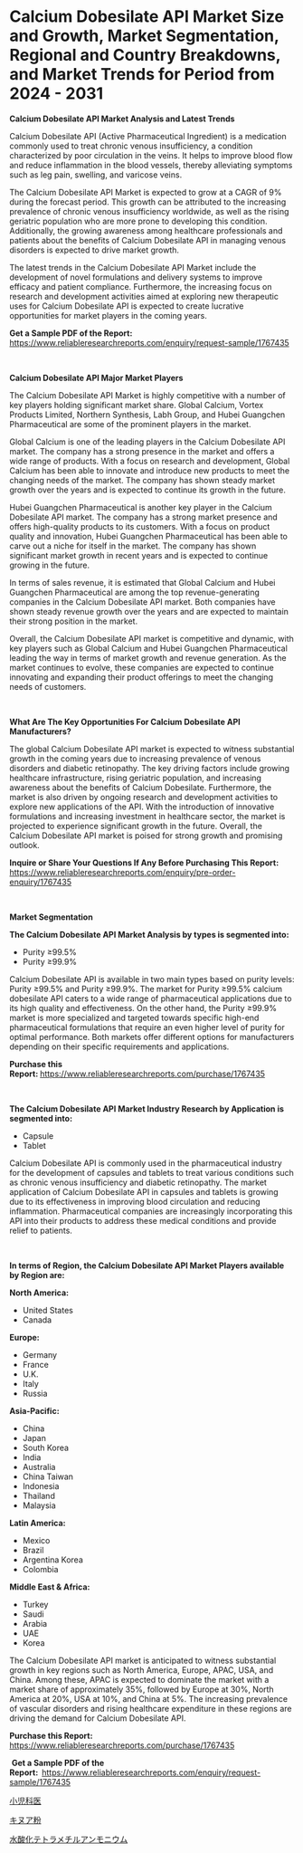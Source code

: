 <p><h1>Calcium Dobesilate API Market Size and Growth, Market Segmentation, Regional and Country Breakdowns, and Market Trends for Period from 2024 -  2031</h1></p><p><strong>Calcium Dobesilate API Market Analysis and Latest Trends</strong></p>
<p><p>Calcium Dobesilate API (Active Pharmaceutical Ingredient) is a medication commonly used to treat chronic venous insufficiency, a condition characterized by poor circulation in the veins. It helps to improve blood flow and reduce inflammation in the blood vessels, thereby alleviating symptoms such as leg pain, swelling, and varicose veins.</p><p>The Calcium Dobesilate API Market is expected to grow at a CAGR of 9% during the forecast period. This growth can be attributed to the increasing prevalence of chronic venous insufficiency worldwide, as well as the rising geriatric population who are more prone to developing this condition. Additionally, the growing awareness among healthcare professionals and patients about the benefits of Calcium Dobesilate API in managing venous disorders is expected to drive market growth.</p><p>The latest trends in the Calcium Dobesilate API Market include the development of novel formulations and delivery systems to improve efficacy and patient compliance. Furthermore, the increasing focus on research and development activities aimed at exploring new therapeutic uses for Calcium Dobesilate API is expected to create lucrative opportunities for market players in the coming years.</p></p>
<p><strong>Get a Sample PDF of the Report:&nbsp;</strong> <a href="https://www.reliableresearchreports.com/enquiry/request-sample/1767435">https://www.reliableresearchreports.com/enquiry/request-sample/1767435</a></p>
<p>&nbsp;</p>
<p><strong>Calcium Dobesilate API Major Market Players</strong></p>
<p><p>The Calcium Dobesilate API Market is highly competitive with a number of key players holding significant market share. Global Calcium, Vortex Products Limited, Northern Synthesis, Labh Group, and Hubei Guangchen Pharmaceutical are some of the prominent players in the market.</p><p>Global Calcium is one of the leading players in the Calcium Dobesilate API market. The company has a strong presence in the market and offers a wide range of products. With a focus on research and development, Global Calcium has been able to innovate and introduce new products to meet the changing needs of the market. The company has shown steady market growth over the years and is expected to continue its growth in the future.</p><p>Hubei Guangchen Pharmaceutical is another key player in the Calcium Dobesilate API market. The company has a strong market presence and offers high-quality products to its customers. With a focus on product quality and innovation, Hubei Guangchen Pharmaceutical has been able to carve out a niche for itself in the market. The company has shown significant market growth in recent years and is expected to continue growing in the future.</p><p>In terms of sales revenue, it is estimated that Global Calcium and Hubei Guangchen Pharmaceutical are among the top revenue-generating companies in the Calcium Dobesilate API market. Both companies have shown steady revenue growth over the years and are expected to maintain their strong position in the market.</p><p>Overall, the Calcium Dobesilate API market is competitive and dynamic, with key players such as Global Calcium and Hubei Guangchen Pharmaceutical leading the way in terms of market growth and revenue generation. As the market continues to evolve, these companies are expected to continue innovating and expanding their product offerings to meet the changing needs of customers.</p></p>
<p>&nbsp;</p>
<p><strong>What Are The Key Opportunities For Calcium Dobesilate API Manufacturers?</strong></p>
<p><p>The global Calcium Dobesilate API market is expected to witness substantial growth in the coming years due to increasing prevalence of venous disorders and diabetic retinopathy. The key driving factors include growing healthcare infrastructure, rising geriatric population, and increasing awareness about the benefits of Calcium Dobesilate. Furthermore, the market is also driven by ongoing research and development activities to explore new applications of the API. With the introduction of innovative formulations and increasing investment in healthcare sector, the market is projected to experience significant growth in the future. Overall, the Calcium Dobesilate API market is poised for strong growth and promising outlook.</p></p>
<p><strong>Inquire or Share Your Questions If Any Before Purchasing This Report:</strong> <a href="https://www.reliableresearchreports.com/enquiry/pre-order-enquiry/1767435">https://www.reliableresearchreports.com/enquiry/pre-order-enquiry/1767435</a></p>
<p>&nbsp;</p>
<p><strong>Market Segmentation</strong></p>
<p><strong>The Calcium Dobesilate API Market Analysis by types is segmented into:</strong></p>
<p><ul><li>Purity ≥99.5%</li><li>Purity ≥99.9%</li></ul></p>
<p><p>Calcium Dobesilate API is available in two main types based on purity levels: Purity ≥99.5% and Purity ≥99.9%. The market for Purity ≥99.5% calcium dobesilate API caters to a wide range of pharmaceutical applications due to its high quality and effectiveness. On the other hand, the Purity ≥99.9% market is more specialized and targeted towards specific high-end pharmaceutical formulations that require an even higher level of purity for optimal performance. Both markets offer different options for manufacturers depending on their specific requirements and applications.</p></p>
<p><strong>Purchase this Report:&nbsp;</strong><a href="https://www.reliableresearchreports.com/purchase/1767435">https://www.reliableresearchreports.com/purchase/1767435</a></p>
<p>&nbsp;</p>
<p><strong>The Calcium Dobesilate API Market Industry Research by Application is segmented into:</strong></p>
<p><ul><li>Capsule</li><li>Tablet</li></ul></p>
<p><p>Calcium Dobesilate API is commonly used in the pharmaceutical industry for the development of capsules and tablets to treat various conditions such as chronic venous insufficiency and diabetic retinopathy. The market application of Calcium Dobesilate API in capsules and tablets is growing due to its effectiveness in improving blood circulation and reducing inflammation. Pharmaceutical companies are increasingly incorporating this API into their products to address these medical conditions and provide relief to patients.</p></p>
<p>&nbsp;</p>
<p><strong>In terms of Region, the Calcium Dobesilate API Market Players available by Region are:</strong></p>
<p>
    <p> <strong> North America: </strong>
        <ul>
            <li>United States</li>
            <li>Canada</li>
        </ul>
        </p> 
    <p> <strong> Europe: </strong>
        <ul>
            <li>Germany</li>
            <li>France</li>
            <li>U.K.</li>
            <li>Italy</li>
            <li>Russia</li>
        </ul>
        </p> 
    <p> <strong> Asia-Pacific: </strong>
        <ul>
            <li>China</li>
            <li>Japan</li>
            <li>South Korea</li>
            <li>India</li>
            <li>Australia</li>
            <li>China Taiwan</li>
            <li>Indonesia</li>
            <li>Thailand</li>
            <li>Malaysia</li>
        </ul>
        </p> 
    <p> <strong> Latin America: </strong>
        <ul>
            <li>Mexico</li>
            <li>Brazil</li>
            <li>Argentina Korea</li>
            <li>Colombia</li>
        </ul>
        </p> 
    <p> <strong> Middle East & Africa: </strong>
        <ul>
            <li>Turkey</li>
            <li>Saudi</li>
            <li>Arabia</li>
            <li>UAE</li>
            <li>Korea</li>
        </ul>
    </p>
    </p>
<p><p>The Calcium Dobesilate API market is anticipated to witness substantial growth in key regions such as North America, Europe, APAC, USA, and China. Among these, APAC is expected to dominate the market with a market share of approximately 35%, followed by Europe at 30%, North America at 20%, USA at 10%, and China at 5%. The increasing prevalence of vascular disorders and rising healthcare expenditure in these regions are driving the demand for Calcium Dobesilate API.</p></p>
<p><strong>Purchase this Report: </strong><a href="https://www.reliableresearchreports.com/purchase/1767435">https://www.reliableresearchreports.com/purchase/1767435</a></p>
<p>&nbsp;<strong>Get a Sample PDF of the Report:&nbsp;&nbsp;</strong><a href="https://www.reliableresearchreports.com/enquiry/request-sample/1767435">https://www.reliableresearchreports.com/enquiry/request-sample/1767435</a></p>
<p><strong></strong></p>
<p><p><a href="https://medium.com/@nicholas.ellison0076890/%E5%B0%8F%E5%85%90%E7%A7%91%E5%8C%BB%E3%81%AE%E5%B8%82%E5%A0%B4%E8%A6%8F%E6%A8%A1-%E5%B8%82%E5%A0%B4%E5%B1%95%E6%9C%9B%E3%81%A8%E5%B8%82%E5%A0%B4%E4%BA%88%E6%B8%AC-2024%E5%B9%B4%E3%81%8B%E3%82%892031%E5%B9%B4-290d7e025afc">小児科医</a></p><p><a href="https://medium.com/@nicholas.ellison0076890/%E3%82%AD%E3%83%8C%E3%82%A2%E7%B2%89%E5%B8%82%E5%A0%B4%E3%81%AF-%E5%B8%82%E5%A0%B4%E3%82%B7%E3%82%A7%E3%82%A2-%E5%B8%82%E5%A0%B4%E3%83%88%E3%83%AC%E3%83%B3%E3%83%89-%E5%B8%82%E5%A0%B4%E6%88%90%E9%95%B7%E3%81%AB%E9%96%A2%E3%81%99%E3%82%8B%E6%83%85%E5%A0%B1%E3%82%92%E6%8F%90%E4%BE%9B%E3%81%97%E3%81%A6%E3%81%84%E3%81%BE%E3%81%99-78c56bd488a4">キヌア粉</a></p><p><a href="https://medium.com/@shawnsmihv6/%E5%9B%9B%E3%83%A1%E3%83%81%E3%83%AB%E3%82%A2%E3%83%B3%E3%83%A2%E3%83%8B%E3%82%A6%E3%83%A0%E6%B0%B4%E9%85%B8%E5%8C%96%E7%89%A9%E5%B8%82%E5%A0%B4%E3%81%AE%E8%A6%8F%E6%A8%A1%E3%81%A8%E5%B8%82%E5%A0%B4%E5%8B%95%E5%90%91-%E5%AE%8C%E5%85%A8%E3%81%AA%E6%A5%AD%E7%95%8C%E6%A6%82%E8%A6%81-2024%E5%B9%B4%E3%81%8B%E3%82%892031%E5%B9%B4%E3%81%BE%E3%81%A7-447b24c7d22f">水酸化テトラメチルアンモニウム</a></p></p>